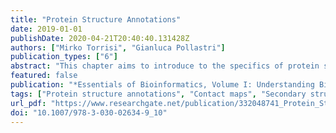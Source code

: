 ```yaml
---
title: "Protein Structure Annotations"
date: 2019-01-01
publishDate: 2020-04-21T20:40:40.131428Z
authors: ["Mirko Torrisi", "Gianluca Pollastri"]
publication_types: ["6"]
abstract: "This chapter aims to introduce to the specifics of protein structure annotations and their fundamental position in structural bioinformatics, bioinformatics in general. Proteins are profoundly characterised by their structure in every aspect of their functioning and, while over the last decades there has been a close to exponential growth of known protein sequences, the growth of known protein structures has been closer to linear because of the high complexity and cost of determining them. Thus, protein structure predictors are among the most thoroughly assessed tools in bioinformatics (in venues such as CASP or CAMEO) because they allow the structural study of proteins on a large scale. This chapter presents the key types of protein structure annotation and the methods and algorithms for predicting them, with the aim to give both a historical perspective on their development and a snapshot of their current state of the art. From one-dimensional protein annotations – i.e. secondary structure, solvent accessibility and torsion angles – to more complex and informative two-dimensional protein abstractions, i.e. contact maps, both mature and currently developing methods for protein structure annotations are introduced. The aim of this overview is to facilitate the adoption and development of state-of-the-art protein structural predictors. Particular attention is given to some of the best performing and freely available web servers and standalone programmes to predict protein structure annotations."
featured: false
publication: "*Essentials of Bioinformatics, Volume I: Understanding Bioinformatics: Genes to Proteins*"
tags: ["Protein structure annotations", "Contact maps", "Secondary structure", "Solvent accessibility", "Torsional angles", "Contact density"]
url_pdf: "https://www.researchgate.net/publication/332048741_Protein_Structure_Annotations"
doi: "10.1007/978-3-030-02634-9_10"
---
```


